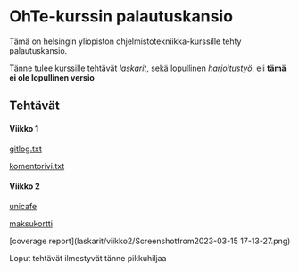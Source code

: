 # OhTe-kurssin palautuskansio

Tämä on helsingin yliopiston ohjelmistotekniikka-kurssille tehty palautuskansio.

Tänne tulee kurssille tehtävät *laskarit*, sekä lopullinen *harjoitustyö*, eli **tämä ei ole lopullinen versio**

## Tehtävät

#### Viikko 1

[gitlog.txt](laskarit/viikko1/gitlog.txt)

[komentorivi.txt](laskarit/viikko1/komentorivi.txt)

#### Viikko 2
[unicafe](laskarit/viikko2/unicafe)

[maksukortti](laskarit/viikko2/maksukortti)

[coverage report](laskarit/viikko2/Screenshotfrom2023-03-15 17-13-27.png)

Loput tehtävät ilmestyvät tänne pikkuhiljaa
